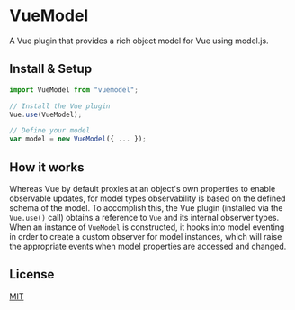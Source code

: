 # VueModel

A Vue plugin that provides a rich object model for Vue using model.js.

## Install & Setup

```js
import VueModel from "vuemodel";

// Install the Vue plugin
Vue.use(VueModel);

// Define your model
var model = new VueModel({ ... });
```

## How it works

Whereas Vue by default proxies at an object's own properties to enable observable
updates, for model types observability is based on the defined schema of the model.
To accomplish this, the Vue plugin (installed via the `Vue.use()` call) obtains a
reference to `Vue` and its internal observer types. When an instance of `VueModel`
is constructed, it hooks into model eventing in order to create a custom observer
for model instances, which will raise the appropriate events when model properties
are accessed and changed.

## License

[MIT](http://opensource.org/licenses/MIT)
